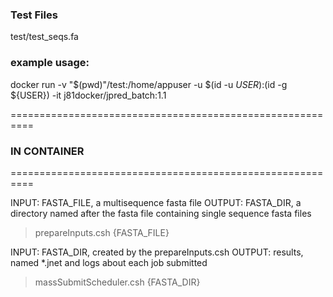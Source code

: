 
### Test Files
test/test_seqs.fa


### example usage:

docker run -v "$(pwd)"/test:/home/appuser -u $(id -u ${USER}):$(id -g ${USER}) -it j81docker/jpred_batch:1.1

==========================================================

### IN CONTAINER

==========================================================

INPUT: FASTA_FILE, a multisequence fasta file
OUTPUT: FASTA_DIR, a directory named after the fasta file containing single sequence fasta files
> prepareInputs.csh {FASTA_FILE}

INPUT: FASTA_DIR, created by the prepareInputs.csh
OUTPUT: results, named *.jnet and logs about each job submitted
> massSubmitScheduler.csh {FASTA_DIR}
